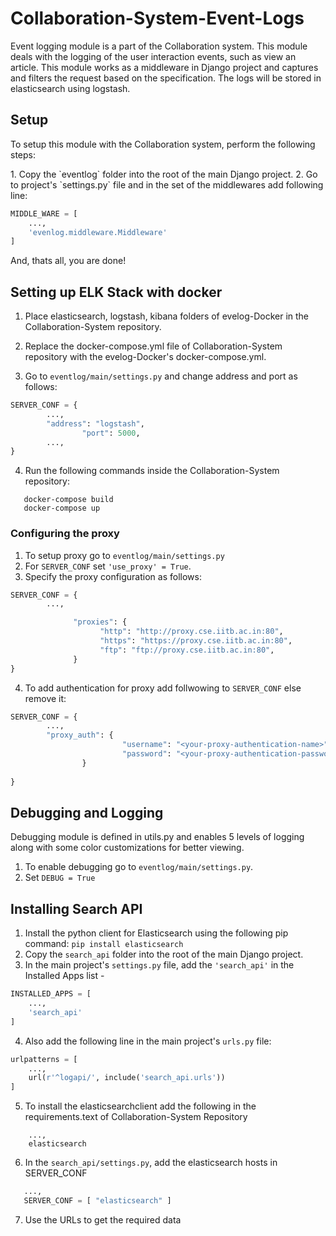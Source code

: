 # Collaboration-System-Event-Logs

<p>
Event logging module is a part of the Collaboration system. This module deals with the logging of the user interaction events, such as view an article.
This module works as a middleware in Django project and captures and filters the request based on the specification. The logs will be stored in elasticsearch using logstash.
</p>

## Setup

<p>To setup this module with the Collaboration system, perform the following steps:</p>
1. Copy the `eventlog` folder into the root of the main Django project.
2. Go to project's `settings.py` file and in the set of the middlewares add following line:

```python
MIDDLE_WARE = [
    ...,
    'evenlog.middleware.Middleware'
]
```

And, thats all, you are done!

## Setting up ELK Stack with docker

1. Place elasticsearch, logstash, kibana folders of evelog-Docker in the Collaboration-System repository.

2. Replace the docker-compose.yml file of Collaboration-System repository with the evelog-Docker's docker-compose.yml.

3. Go to `eventlog/main/settings.py` and change address and port as follows:
```python
SERVER_CONF = {
		...,
		"address": "logstash",
                "port": 5000,
		...,
}
```
4. Run the following commands inside the Collaboration-System repository:
```
   docker-compose build
   docker-compose up
```

### Configuring the proxy

1. To setup proxy go to `eventlog/main/settings.py` 
2. For `SERVER_CONF` set `'use_proxy' = True`.
3. Specify the proxy configuration as follows:
```python
SERVER_CONF = {
		...,

              "proxies": {
                    "http": "http://proxy.cse.iitb.ac.in:80",
                    "https": "https://proxy.cse.iitb.ac.in:80",
                    "ftp": "ftp://proxy.cse.iitb.ac.in:80",
              }
}
```
4. To add authentication for proxy add follwowing to `SERVER_CONF` else remove it:
```python
SERVER_CONF = {
		...,
		"proxy_auth": {
                         "username": "<your-proxy-authentication-name>",
                         "password": "<your-proxy-authentication-password>"
                }
	
}

```

##  Debugging and Logging

Debugging module is defined in utils.py and enables 5 levels of logging along with some color customizations for better viewing.

1. To enable debugging go to `eventlog/main/settings.py`.
2. Set `DEBUG = True`


## Installing Search API

1. Install the python client for Elasticsearch using the following pip command:
	``` pip install elasticsearch ```
2. Copy the `search_api` folder into the root of the main Django project.
3. In the main project's `settings.py` file, add the `'search_api'` in the Installed Apps list -
```python
INSTALLED_APPS = [
    ...,
    'search_api'
]
```
4. Also add the following line in the main project's `urls.py` file:
```python
urlpatterns = [
    ...,
    url(r'^logapi/', include('search_api.urls'))
]
```
5. To install the elasticsearchclient add the following in the requirements.text of Collaboration-System Repository
```
    ...,
    elasticsearch
```
6. In the `search_api/settings.py`, add the elasticsearch hosts in SERVER_CONF 
```python
   ...,
   SERVER_CONF = [ "elasticsearch" ]
```
7. Use the URLs to get the required data
